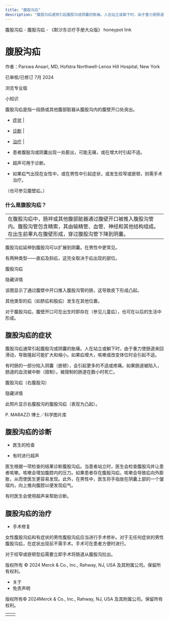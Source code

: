 ```yaml
---
title: "腹股沟疝"
description: "腹股沟疝通常引起腹股沟或阴囊的胀痛。人在站立或躺下时，由于重力使肠道来回滑动，导致隆起可能扩大和缩小。如果疝增大，咳嗽或改变体位时会引起不适。"
---
```


﻿腹股沟疝 \- 腹股沟疝 \- 《默沙东诊疗手册大众版》 honeypot link

# 腹股沟疝

作者：Parswa Ansari, MD, Hofstra Northwell-Lenox Hill Hospital, New York

已审核/已修订 7月 2024

浏览专业版

小知识

腹股沟疝是指一段肠或其他腹部脏器从腹股沟内的腹壁开口处突出。

- [症状](#症状_v36935396_zh) \|
- [诊断](#诊断_v36935399_zh) \|
- [治疗](#治疗_v36935410_zh) \|

- 患者腹股沟或阴囊出现一处膨出，可能无痛，或在增大时引起不适。

- 超声可用于诊断。

- 如果疝气出现在女性中，或在男性中引起症状，或发生绞窄或嵌顿，则需手术治疗。


（也可参见腹壁疝。）

### 什么是腹股沟疝？

|     |
| --- |
| 在腹股沟疝中，肠袢或其他腹部脏器通过腹壁开口被推入腹股沟管内。腹股沟管包含精索，其由输精管、血管、神经和其他结构组成。在出生前睾丸在腹壁形成，穿过腹股沟管下降到阴囊。<br> |

腹股沟疝延伸到腹股沟可以扩展到阴囊。在男性中更常见。

有两种类型——直疝及斜疝，这完全取决于疝出现的部位。

腹股沟疝



隐藏详情

该图显示了通过腹壁中开口推入腹股沟管的肠，这导致皮下形成凸起。

其他类型的疝（如脐疝和股疝）发生在其他位置。

对于腹股沟疝，腹壁开口可在出生时即存在（参见儿童疝），也可在以后的生活中形成。

## 腹股沟疝的症状

腹股沟疝通常引起腹股沟或阴囊的胀痛。人在站立或躺下时，由于重力使肠道来回滑动，导致隆起可能扩大和缩小。如果疝增大，咳嗽或改变体位时会引起不适。

有时肠的一部分陷入阴囊（嵌顿），会引起更多的不适或疼痛。如果肠道被陷入，肠道的血流被中断（箝制）。被箝制的肠道在数小时死亡。

腹股沟疝（右腹股沟）



隐藏详情

此照片显示右腹股沟的腹股沟疝（表现为凸起）。

P. MARAZZI 博士／科学图片库

## 腹股沟疝的诊断

- 医生的检查

- 有时进行超声


医生根据一项检查的结果诊断腹股沟疝。当患者站立时，医生会检查腹股沟并让患者咳嗽。咳嗽会增加腹腔内的压力。如果患者存在腹股沟疝，咳嗽会导致疝向外膨胀，从而使医生更容易发现。此外，在男性中，医生将手指放在阴囊上部的一个皱褶内，向上推向腹腔以便发现疝气。

有时医生会使用超声来帮助诊断。

## 腹股沟疝的治疗

- 手术修复


女性腹股沟疝和有症状的男性腹股沟疝应当进行手术修补。对于无任何症状的男性腹股沟疝，在症状出现前不需手术。手术可在患者方便时进行。

对于绞窄或嵌顿型疝需要立即手术将肠道从腹股沟拉出。



版权所有 © 2024
Merck & Co., Inc., Rahway, NJ, USA 及其附属公司。保留所有权利。

- 关于
- 免责声明

版权所有© 2024Merck & Co., Inc., Rahway, NJ, USA 及其附属公司。保留所有权利。

|     |     |
| --- | --- |
|  |  |